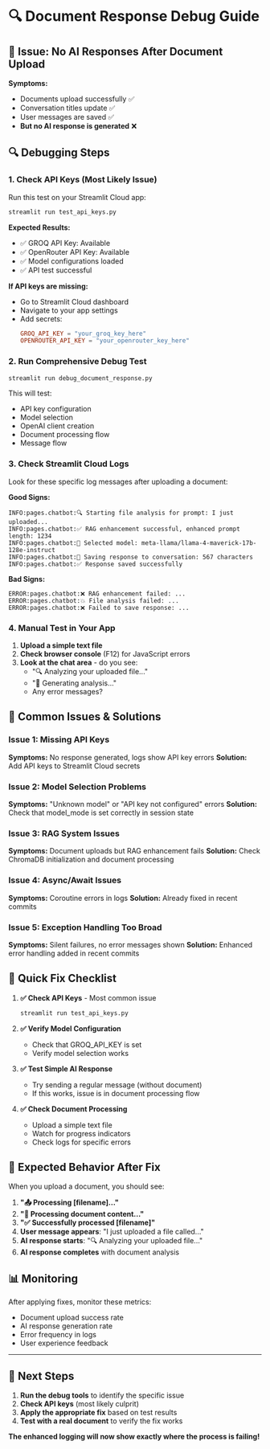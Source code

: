 # 🔍 Document Response Debug Guide

## 🎯 Issue: No AI Responses After Document Upload

**Symptoms:**
- Documents upload successfully ✅
- Conversation titles update ✅
- User messages are saved ✅
- **But no AI response is generated** ❌

## 🔍 Debugging Steps

### 1. Check API Keys (Most Likely Issue)
Run this test on your Streamlit Cloud app:
```python
streamlit run test_api_keys.py
```

**Expected Results:**
- ✅ GROQ API Key: Available
- ✅ OpenRouter API Key: Available
- ✅ Model configurations loaded
- ✅ API test successful

**If API keys are missing:**
- Go to Streamlit Cloud dashboard
- Navigate to your app settings
- Add secrets:
  ```toml
  GROQ_API_KEY = "your_groq_key_here"
  OPENROUTER_API_KEY = "your_openrouter_key_here"
  ```

### 2. Run Comprehensive Debug Test
```python
streamlit run debug_document_response.py
```

This will test:
- API key configuration
- Model selection
- OpenAI client creation
- Document processing flow
- Message flow

### 3. Check Streamlit Cloud Logs

Look for these specific log messages after uploading a document:

**Good Signs:**
```
INFO:pages.chatbot:🔍 Starting file analysis for prompt: I just uploaded...
INFO:pages.chatbot:✅ RAG enhancement successful, enhanced prompt length: 1234
INFO:pages.chatbot:🤖 Selected model: meta-llama/llama-4-maverick-17b-128e-instruct
INFO:pages.chatbot:💾 Saving response to conversation: 567 characters
INFO:pages.chatbot:✅ Response saved successfully
```

**Bad Signs:**
```
ERROR:pages.chatbot:❌ RAG enhancement failed: ...
ERROR:pages.chatbot:💥 File analysis failed: ...
ERROR:pages.chatbot:❌ Failed to save response: ...
```

### 4. Manual Test in Your App

1. **Upload a simple text file**
2. **Check browser console** (F12) for JavaScript errors
3. **Look at the chat area** - do you see:
   - "🔍 Analyzing your uploaded file..."
   - "🔄 Generating analysis..."
   - Any error messages?

## 🔧 Common Issues & Solutions

### Issue 1: Missing API Keys
**Symptoms:** No response generated, logs show API key errors
**Solution:** Add API keys to Streamlit Cloud secrets

### Issue 2: Model Selection Problems
**Symptoms:** "Unknown model" or "API key not configured" errors
**Solution:** Check that model_mode is set correctly in session state

### Issue 3: RAG System Issues
**Symptoms:** Document uploads but RAG enhancement fails
**Solution:** Check ChromaDB initialization and document processing

### Issue 4: Async/Await Issues
**Symptoms:** Coroutine errors in logs
**Solution:** Already fixed in recent commits

### Issue 5: Exception Handling Too Broad
**Symptoms:** Silent failures, no error messages shown
**Solution:** Enhanced error handling added in recent commits

## 🎯 Quick Fix Checklist

1. **✅ Check API Keys** - Most common issue
   ```bash
   streamlit run test_api_keys.py
   ```

2. **✅ Verify Model Configuration**
   - Check that GROQ_API_KEY is set
   - Verify model selection works

3. **✅ Test Simple AI Response**
   - Try sending a regular message (without document)
   - If this works, issue is in document processing flow

4. **✅ Check Document Processing**
   - Upload a simple text file
   - Watch for progress indicators
   - Check logs for specific errors

## 🚀 Expected Behavior After Fix

When you upload a document, you should see:

1. **"📤 Processing [filename]..."**
2. **"🔄 Processing document content..."**
3. **"✅ Successfully processed [filename]"**
4. **User message appears**: "I just uploaded a file called..."
5. **AI response starts**: "🔍 Analyzing your uploaded file..."
6. **AI response completes** with document analysis

## 📊 Monitoring

After applying fixes, monitor these metrics:
- Document upload success rate
- AI response generation rate
- Error frequency in logs
- User experience feedback

---

## 🎯 Next Steps

1. **Run the debug tools** to identify the specific issue
2. **Check API keys** (most likely culprit)
3. **Apply the appropriate fix** based on test results
4. **Test with a real document** to verify the fix works

**The enhanced logging will now show exactly where the process is failing!**